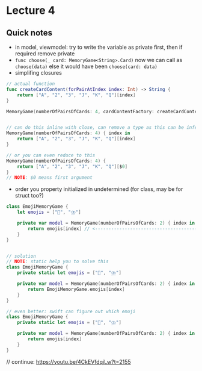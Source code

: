 # Lecture 4

## Quick notes
- in model, viewmodel: try to write the variable as private first, then if required remove private
- `func choose(_ card: MemoryGame<String>.Card)` now we can call as `choose(data)` else it would have been `choose(card: data)`
- simplifing closures
```swift
// actual function
func createCardContent(forPairAtIndex index: Int) -> String {
    return ["A", "2", "3", "J", "K", "Q"][index]
}

MemoryGame(numberOfPairsOfCards: 4, cardContentFactory: createCardContent)


// can do this inline with close, can remove a type as this can be infered from MemoryGame init() definition
MemoryGame(numberOfPairsOfCards: 4) { index in 
    return ["A", "2", "3", "J", "K", "Q"][index]
}

// or you can even reduce to this
MemoryGame(numberOfPairsOfCards: 4) {
    return ["A", "2", "3", "J", "K", "Q"][$0]
}
// NOTE: $0 means first argument
```

- order you property initialized in undetermined (for class, may be for struct too?)
```swift
class EmojiMemoryGame {
    let emojis = ["🚆", "⛈️"]

    private var model = MemoryGame(numberOfPairsOfCards: 2) { index in 
        return emojis[index] // <--------------------------------------- throw error was emojis might not be available
    }
}


// solution
// NOTE: static help you to solve this
class EmojiMemoryGame {
    private static let emojis = ["🚆", "⛈️"]

    private var model = MemoryGame(numberOfPairsOfCards: 2) { index in 
        return EmojiMemoryGame.emojis[index]
    }
}

// even better: swift can figure out which emoji
class EmojiMemoryGame {
    private static let emojis = ["🚆", "⛈️"]

    private var model = MemoryGame(numberOfPairsOfCards: 2) { index in 
        return emojis[index]
    }
}
```

// continue: https://youtu.be/4CkEVfdqjLw?t=2155